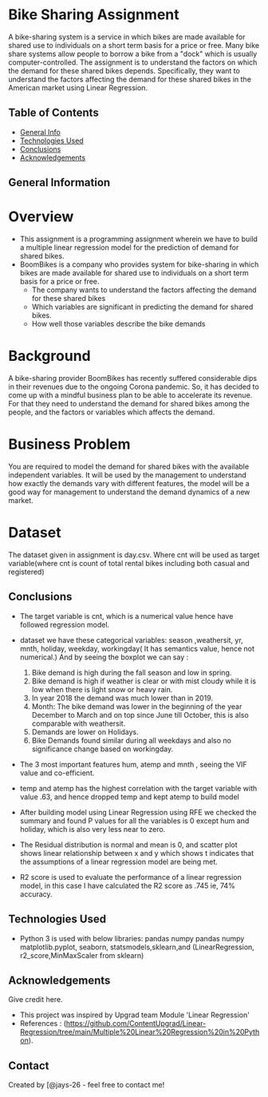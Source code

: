 # Bike Sharing Assignment
A bike-sharing system is a service in which bikes are made available for shared use to individuals on a short term basis for a price or free. Many bike share systems allow people to borrow a bike from a "dock" which is usually computer-controlled. The assignment is to understand the factors on which the demand for these shared bikes depends. Specifically, they want to understand the factors affecting the demand for these shared bikes in the American market using Linear Regression.


## Table of Contents
* [General Info](#general-information)
* [Technologies Used](#technologies-used)
* [Conclusions](#conclusions)
* [Acknowledgements](#acknowledgements)

## General Information
# Overview
- This assignment is a programming assignment wherein we have to build a multiple linear regression model for the prediction of demand for    shared bikes. 
- BoomBikes is a company who provides system for bike-sharing in which bikes are made available for shared use to individuals on a short term basis for a price or free.
   - The company wants to understand the factors affecting the demand for these shared bikes
   - Which variables are significant in predicting the demand for shared bikes.
   - How well those variables describe the bike demands
# Background
A bike-sharing provider BoomBikes has recently suffered considerable dips in their revenues due to the ongoing Corona pandemic. So, it has decided to come up with a mindful business plan to be able to accelerate its revenue. For that they need to understand the demand for shared bikes among the people, and the factors or variables which affects the demand.
# Business Problem
You are required to model the demand for shared bikes with the available independent variables. It will be used by the management to understand how exactly the demands vary with different features, the model will be a good way for management to understand the demand dynamics of a new market. 
# Dataset 
The dataset given in assignment is day.csv. Where cnt will be used as target variable(where cnt is count of total rental bikes including both casual and registered)
	

## Conclusions
- The target variable is cnt, which is a numerical value hence have followed regression model.
- dataset we have these categorical variables: season ,weathersit, yr, mnth, holiday, weekday, workingday( It has semantics value, hence not numerical.)
  And by seeing the boxplot we can say : 
	1.	Bike demand is high during the fall season and low in spring.
	2.	Bike demand is high if weather is clear or with mist cloudy while it is low when there is light snow or heavy rain.
	3.	In year 2018 the demand was much lower than in 2019.
	4.	Month: The bike demand was lower in the beginning of the year December to March  and on top since June till October, this is also comparable with weathersit.
	5.	Demands are lower on Holidays. 
	6.	Bike Demands found similar during all weekdays and also no significance change based on workingday.
	
- The 3 most important features hum, atemp and mnth , seeing the VIF value and co-efficient. 
- temp and atemp has the highest correlation with the target variable with value .63, and hence dropped temp and kept atemp to build model
- After building model using Linear Regression using RFE we checked the summary and found P values for all the variables is 0 except hum and holiday, which is also very less near to zero.
- The Residual distribution is normal and mean is 0, and scatter plot shows linear relationship between x and y which shows t indicates that the assumptions of a linear regression model are being met.
- R2 score is used to evaluate the performance of a linear regression model, in this case I have calculated the R2 score as .745 ie, 74% accuracy.

## Technologies Used
- Python 3 is used with below libraries:
 pandas numpy pandas numpy matplotlib.pyplot, seaborn, statsmodels,sklearn,and (LinearRegression, r2_score,MinMaxScaler from sklearn)


## Acknowledgements
Give credit here.
- This project was inspired by Upgrad team Module 'Linear Regression'
- References : (https://github.com/ContentUpgrad/Linear-Regression/tree/main/Multiple%20Linear%20Regression%20in%20Python).

## Contact
Created by [@jays-26 - feel free to contact me!
